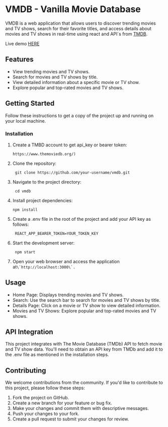 # VMDB - Vanilla Movie Database

VMDB is a web application that allows users to discover trending movies and TV shows, search for their favorite titles, and access details about movies and TV shows in real-time using react and API`s from [TMDB](https://www.themoviedb.org/).

Live demo [HERE](https://stefanpython.github.io/vanilla-movie-db/)

## Features

- View trending movies and TV shows.
- Search for movies and TV shows by title.
- View detailed information about a specific movie or TV show.
- Explore popular and top-rated movies and TV shows.

## Getting Started

Follow these instructions to get a copy of the project up and running on your local machine.

### Installation

1. Create a TMBD account to get api_key or bearer token:

   ```
   https://www.themoviedb.org/)
   ```

2. Clone the repository:

   ```
    git clone https://github.com/your-username/vmdb.git
   ```

3. Navigate to the project directory:

   ```
    cd vmdb
   ```

4. Install project dependencies:

   ```
   npm install

   ```

5. Create a .env file in the root of the project and add your API key as follows:

   ```
    REACT_APP_BEARER_TOKEN=YOUR_TOKEN_KEY
   ```

6. Start the development server:

   ```
    npm start
   ```

7. Open your web browser and access the application at`` \`http://localhost:3000\`. ``

## Usage

- Home Page: Displays trending movies and TV shows.
- Search: Use the search bar to search for movies and TV shows by title.
- Details Page: Click on a movie or TV show to view detailed information.
- Movies and TV Shows: Explore popular and top-rated movies and TV shows.

## API Integration

This project integrates with The Movie Database (TMDb) API to fetch movie and TV show data. You'll need to obtain an API key from TMDb and add it to the .env file as mentioned in the installation steps.

## Contributing

We welcome contributions from the community. If you'd like to contribute to this project, please follow these steps:

1. Fork the project on GitHub.
2. Create a new branch for your feature or bug fix.
3. Make your changes and commit them with descriptive messages.
4. Push your changes to your fork.
5. Create a pull request to submit your changes for review.
